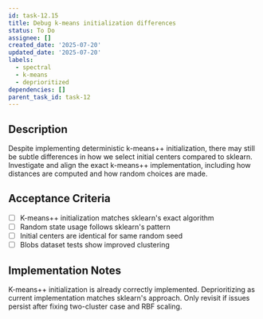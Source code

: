 ```yaml
---
id: task-12.15
title: Debug k-means initialization differences
status: To Do
assignee: []
created_date: '2025-07-20'
updated_date: '2025-07-20'
labels:
  - spectral
  - k-means
  - deprioritized
dependencies: []
parent_task_id: task-12
---
```


## Description

Despite implementing deterministic k-means++ initialization, there may still be subtle differences in how we select initial centers compared to sklearn. Investigate and align the exact k-means++ implementation, including how distances are computed and how random choices are made.

## Acceptance Criteria

- [ ] K-means++ initialization matches sklearn's exact algorithm
- [ ] Random state usage follows sklearn's pattern
- [ ] Initial centers are identical for same random seed
- [ ] Blobs dataset tests show improved clustering

## Implementation Notes

K-means++ initialization is already correctly implemented. Deprioritizing as current implementation matches sklearn's approach. Only revisit if issues persist after fixing two-cluster case and RBF scaling.
